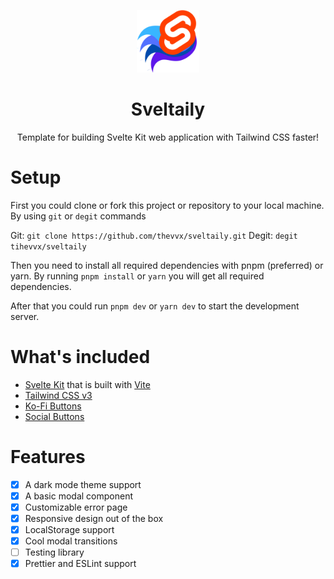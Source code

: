 <div>
  <p align="center">
    <img src="/static/Sveltaily.svg" width="100px"  alt="logo"/>
    <h1 align="center">Sveltaily</h1>
    <p align="center">
      Template for building Svelte Kit web application with Tailwind CSS faster!
    </p>
  </p>
</div>

# Setup

First you could clone or fork this project or repository to your local machine.
By using `git` or `degit` commands

Git: `git clone https://github.com/thevvx/sveltaily.git`
Degit: `degit tihevvx/sveltaily`

Then you need to install all required dependencies with pnpm (preferred) or yarn.
By running `pnpm install` or `yarn` you will get all required dependencies.

After that you could run `pnpm dev` or `yarn dev` to start the development server.

# What's included

- [Svelte Kit](https://kit.svelte.dev) that is built with [Vite](https://vitejs.org/)
- [Tailwind CSS v3](https://tailwindcss.com/)
- [Ko-Fi Buttons](https://ko-fi.com/)
- [Social Buttons](https://www.npmjs.com/package/svelte-share-buttons-component)

# Features

- [x] A dark mode theme support
- [x] A basic modal component
- [x] Customizable error page
- [x] Responsive design out of the box
- [x] LocalStorage support
- [x] Cool modal transitions
- [ ] Testing library
- [x] Prettier and ESLint support
